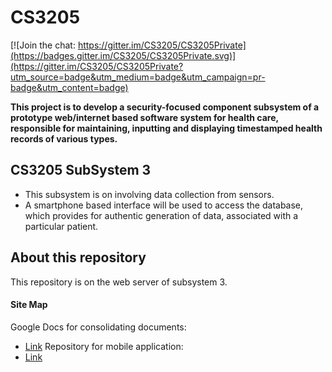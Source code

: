 # CS3205

[![Join the chat: https://gitter.im/CS3205/CS3205Private](https://badges.gitter.im/CS3205/CS3205Private.svg)](https://gitter.im/CS3205/CS3205Private?utm_source=badge&utm_medium=badge&utm_campaign=pr-badge&utm_content=badge)

**This project is to develop a security-focused component subsystem of a prototype web/internet based software system for health care, responsible for maintaining, inputting and displaying timestamped health records of various types.**

## CS3205 SubSystem 3
* This subsystem is on involving data collection from sensors.
* A smartphone based interface will be used to access the database, which provides for authentic generation of data, associated with a particular patient.

## About this repository
This repository is on the web server of subsystem 3.

#### Site Map
Google Docs for consolidating documents:
* [Link](https://drive.google.com/drive/folders/0BwBeSTZ7ylMeUHNheHJrUE9PejA)
Repository for mobile application:
* [Link](https://github.com/yeejfe/CS3205)

